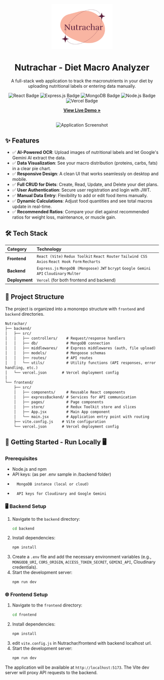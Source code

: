 <div align="center">
  <img src="frontend/public/logo-light.png" alt="Nutrachar Logo" width="200"/>
  <h1>Nutrachar - Diet Macro Analyzer</h1>
  <p>
    A full-stack web application to track the macronutrients in your diet by uploading nutritional labels or entering data manually.
  </p>
  
  <!-- Badges -->
  <p>
    <img src="https://img.shields.io/badge/React-20232A?style=for-the-badge&logo=react&logoColor=61DAFB" alt="React Badge">
    <img src="https://img.shields.io/badge/Express.js-000000?style=for-the-badge&logo=express&logoColor=white" alt="Express.js Badge">
    <img src="https://img.shields.io/badge/MongoDB-47A248?style=for-the-badge&logo=mongodb&logoColor=white" alt="MongoDB Badge">
        <img src="https://img.shields.io/badge/Node.js-43853D?style=for-the-badge&logo=node.js&logoColor=white" alt="Node.js Badge">
    <img src="https://img.shields.io/badge/Vercel-000000?style=for-the-badge&logo=vercel&logoColor=white" alt="Vercel Badge">
  </p>
  
  <a href="https://nutrachar.vercel.app"><strong>View Live Demo »</strong></a>
</div>

<br>

<div align="center">
  <img src="https://res.cloudinary.com/daahu0xca/image/upload/v1758218315/76c87b1ef5a12a91271df5fb34d6b0232b75b843ad35db29f240f749c29b4966_i8rygv.png" alt="Application Screenshot" width="800"/>
</div>

## ✨ Features

-   ✅ **AI-Powered OCR**: Upload images of nutritional labels and let Google's Gemini AI extract the data.
-   ✅ **Data Visualization**: See your macro distribution (proteins, carbs, fats) in a clear pie chart.
-   ✅ **Responsive Design**: A clean UI that works seamlessly on desktop and mobile.
-   ✅ **Full CRUD for Diets**: Create, Read, Update, and Delete your diet plans.
-   ✅ **User Authentication**: Secure user registration and login with JWT.
-   ✅ **Manual Data Entry**: Flexibility to add or edit food items manually.
-   ✅ **Dynamic Calculations**: Adjust food quantities and see total macros update in real-time.
-   ✅ **Recommended Ratios**: Compare your diet against recommended ratios for weight loss, maintenance, or muscle gain.

## 🛠️ Tech Stack

| Category      | Technology                                                                                             |
| :------------ | :----------------------------------------------------------------------------------------------------- |
| **Frontend**  | `React (Vite)` `Redux Toolkit` `React Router` `Tailwind CSS` `Axios` `React Hook Form` `Recharts`        |
| **Backend**   | `Express.js` `MongoDB (Mongoose)` `JWT` `bcrypt` `Google Gemini API` `Cloudinary` `Multer`               |
| **Deployment**| `Vercel` (for both frontend and backend)                                                                 |

## 📂 Project Structure

The project is organized into a monorepo structure with `frontend` and `backend` directories.

```
Nutrachar/
├── backend/
│   ├── src/
│   │   ├── controllers/    # Request/response handlers
│   │   ├── db/             # MongoDB connection
│   │   ├── middlewares/    # Express middlewares (auth, file upload)
│   │   ├── models/         # Mongoose schemas
│   │   ├── routes/         # API routes
│   │   └── utils/          # Utility functions (API responses, error handling, etc.)
│   └── vercel.json       # Vercel deployment config
│
└── frontend/
    ├── src/
    │   ├── components/     # Reusable React components
    │   ├── expressBackend/ # Services for API communication
    │   ├── pages/          # Page components
    │   ├── store/          # Redux Toolkit store and slices
    │   ├── App.jsx         # Main App component
    │   └── main.jsx        # Application entry point with routing
    ├── vite.config.js    # Vite configuration
    └── vercel.json       # Vercel deployment config
```

## 🚀 Getting Started - Run Locally 🖥️

### Prerequisites


-   Node.js and npm
-   API keys:  (as per .env sample in /backend folder)
-       MongoDB instance (local or cloud)
-       API keys for Cloudinary and Google Gemini

### 🖥️ Backend Setup

1.  Navigate to the `backend` directory:
    ```sh
    cd backend
    ```
2.  Install dependencies:
    ```sh
    npm install
    ```
3.  Create a `.env` file and add the necessary environment variables (e.g., `MONGODB_URI`, `CORS_ORIGIN`, `ACCESS_TOKEN_SECRET`, `GEMINI_API`, Cloudinary credentials).
4.  Start the development server:
    ```sh
    npm run dev
    ```

### 🌐 Frontend Setup

1.  Navigate to the `frontend` directory:
    ```sh
    cd frontend
    ```
2.  Install dependencies:
    ```sh
    npm install
    ```
3.  edit `vite.config.js` in Nutrachar/frontend with backend localhost url.
4.  Start the development server:
    ```sh
    npm run dev
    ```

The application will be available at `http://localhost:5173`. The Vite dev server will proxy API requests to the backend.

